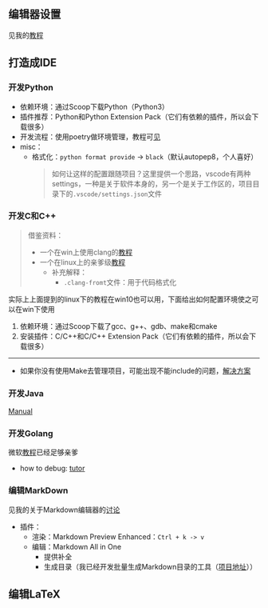 ## 编辑器设置
见我的[教程](https://github.com/zweix123/CS-notes/blob/master/Missing-Semester/WindowsConfigGuide.md#8%E7%BC%96%E8%BE%91%E5%99%A8vscode)

## 打造成IDE

### 开发Python

+ 依赖环境：通过Scoop下载Python（Python3）
+ 插件推荐：Python和Python Extension Pack（它们有依赖的插件，所以会下载很多）
+ 开发流程：使用poetry做环境管理，教程可[见](https://github.com/zweix123/CS-notes/blob/master/Programing-Language/Python/poetry.md)
+ misc：
	+ 格式化：`python format provide` -> `black`（默认autopep8，个人喜好）
		>如何让这样的配置跟随项目？这里提供一个思路，vscode有两种settings，一种是关于软件本身的，另一个是关于工作区的，项目目录下的`.vscode/settings.json`文件

### 开发C和C++
>借鉴资料：
>+ 一个在win上使用clang的[教程](https://windowsmacos-vscode-c-llvm-clang-clangd-lldb.readthedocs.io/index.html)
>+ 一个在linux上的亲爹级[教程](https://www.bilibili.com/video/BV1YG4y1v7uB)
>	+ 补充解释：
>		+ `.clang-fromt`文件：用于代码格式化

实际上上面提到的linux下的教程在win10也可以用，下面给出如何配置环境使之可以在win下使用
1. 依赖环境：通过Scoop下载了gcc、g++、gdb、make和cmake
2. 安装插件：C/C++和C/C++ Extension Pack（它们有依赖的插件，所以会下载很多）

---

+ 如果你没有使用Make去管理项目，可能出现不能include的问题，[解决方案](https://blog.csdn.net/qq_44078824/article/details/119904218)

### 开发Java
[Manual](https://scoop-docs.vercel.app/docs/guides/Java.html)

### 开发Golang

微软[教程](https://learn.microsoft.com/zh-cn/azure/developer/go/configure-visual-studio-code)已经足够亲爹
+ how to debug: [tutor](https://www.digitalocean.com/community/tutorials/debugging-go-code-with-visual-studio-code)

### 编辑MarkDown
见我的关于Markdown编辑器的[讨论](https://github.com/zweix123/CS-notes/blob/master/Missing-Semester/Markdown.md)

+ 插件：
	+ 渲染：Markdown Preview Enhanced：`Ctrl + k -> v`
	+ 编辑：Markdown All in One
		+ 提供补全
		+ 生成目录（我已经开发批量生成Markdown目录的工具（[项目地址](https://github.com/zweix123/md-admin)））

## 编辑LaTeX